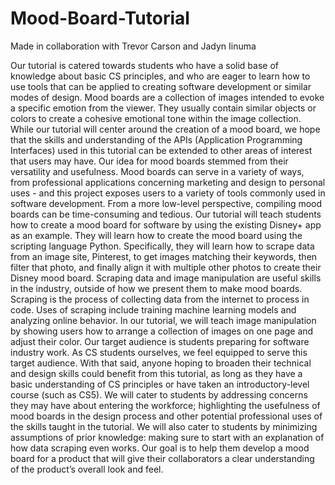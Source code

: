 # Mood-Board-Tutorial
Made in collaboration with Trevor Carson and Jadyn Iinuma

Our tutorial is catered towards students who have a solid base of knowledge about basic CS principles, and who are eager to learn how to use tools that can be applied to creating software development or similar modes of design. Mood boards are a collection of images intended to evoke a specific emotion from the viewer. They usually contain similar objects or colors to create a cohesive emotional tone within the image collection. While our tutorial will center around the creation of a mood board, we hope that the skills and understanding of the APIs (Application Programming Interfaces) used in this tutorial can be extended to other areas of interest that users may have.
	Our idea for mood boards stemmed from their versatility and usefulness. Mood boards can serve in a variety of ways, from professional applications concerning marketing and design to personal uses - and this project exposes users to a variety of tools commonly used in software development. 
  From a more low-level perspective, compiling mood boards can be time-consuming and tedious. Our tutorial will teach students how to create a mood board for software by using the existing Disney+ app as an example. They will learn how to create the mood board using the scripting language Python. Specifically, they will learn how to scrape data from an image site, Pinterest, to get images matching their keywords, then filter that photo, and finally align it with multiple other photos to create their Disney mood board. Scraping data and image manipulation are useful skills in the industry, outside of how we present them to make mood boards. Scraping is the process of collecting data from the internet to process in code. Uses of scraping include training machine learning models and analyzing online behavior. In our tutorial, we will teach image manipulation by showing users how to arrange a collection of images on one page and adjust their color.
  Our target audience is students preparing for software industry work. As CS students ourselves, we feel equipped to serve this target audience. With that said, anyone hoping to broaden their technical and design skills could benefit from this tutorial, as long as they have a basic understanding of CS principles or have taken an introductory-level course (such as CS5). We will cater to students by addressing concerns they may have about entering the workforce; highlighting the usefulness of mood boards in the design process and other potential professional uses of the skills taught in the tutorial. We will also cater to students by minimizing assumptions of prior knowledge: making sure to start with an explanation of how data scraping even works. Our goal is to help them develop a mood board for a product that will give their collaborators a clear understanding of the product’s overall look and feel.
